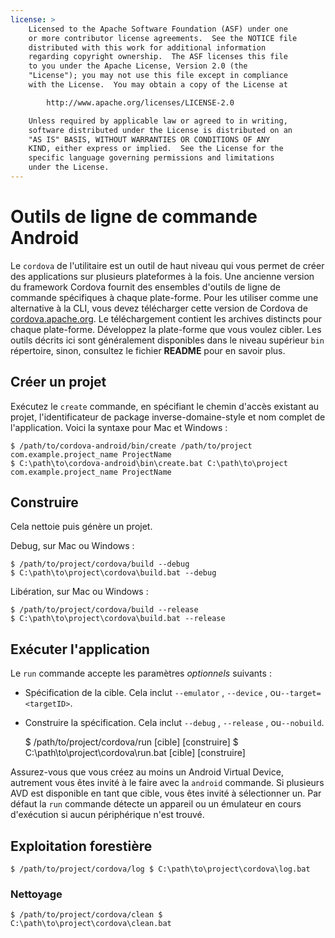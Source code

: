 ```yaml
---
license: >
    Licensed to the Apache Software Foundation (ASF) under one
    or more contributor license agreements.  See the NOTICE file
    distributed with this work for additional information
    regarding copyright ownership.  The ASF licenses this file
    to you under the Apache License, Version 2.0 (the
    "License"); you may not use this file except in compliance
    with the License.  You may obtain a copy of the License at

        http://www.apache.org/licenses/LICENSE-2.0

    Unless required by applicable law or agreed to in writing,
    software distributed under the License is distributed on an
    "AS IS" BASIS, WITHOUT WARRANTIES OR CONDITIONS OF ANY
    KIND, either express or implied.  See the License for the
    specific language governing permissions and limitations
    under the License.
---
```


# Outils de ligne de commande Android

Le `cordova` de l'utilitaire est un outil de haut niveau qui vous permet de créer des applications sur plusieurs plateformes à la fois. Une ancienne version du framework Cordova fournit des ensembles d'outils de ligne de commande spécifiques à chaque plate-forme. Pour les utiliser comme une alternative à la CLI, vous devez télécharger cette version de Cordova de [cordova.apache.org][1]. Le téléchargement contient les archives distincts pour chaque plate-forme. Développez la plate-forme que vous voulez cibler. Les outils décrits ici sont généralement disponibles dans le niveau supérieur `bin` répertoire, sinon, consultez le fichier **README** pour en savoir plus.

 [1]: http://cordova.apache.org

## Créer un projet

Exécutez le `create` commande, en spécifiant le chemin d'accès existant au projet, l'identificateur de package inverse-domaine-style et nom complet de l'application. Voici la syntaxe pour Mac et Windows :

    $ /path/to/cordova-android/bin/create /path/to/project com.example.project_name ProjectName
    $ C:\path\to\cordova-android\bin\create.bat C:\path\to\project com.example.project_name ProjectName
    

## Construire

Cela nettoie puis génère un projet.

Debug, sur Mac ou Windows :

    $ /path/to/project/cordova/build --debug
    $ C:\path\to\project\cordova\build.bat --debug
    

Libération, sur Mac ou Windows :

    $ /path/to/project/cordova/build --release
    $ C:\path\to\project\cordova\build.bat --release
    

## Exécuter l'application

Le `run` commande accepte les paramètres *optionnels* suivants :

*   Spécification de la cible. Cela inclut `--emulator` , `--device` , ou`--target=<targetID>`.

*   Construire la spécification. Cela inclut `--debug` , `--release` , ou`--nobuild`.
    
    $ /path/to/project/cordova/run \[cible\] \[construire\] $ C:\path\to\project\cordova\run.bat \[cible\] \[construire\]

Assurez-vous que vous créez au moins un Android Virtual Device, autrement vous êtes invité à le faire avec la `android` commande. Si plusieurs AVD est disponible en tant que cible, vous êtes invité à sélectionner un. Par défaut la `run` commande détecte un appareil ou un émulateur en cours d'exécution si aucun périphérique n'est trouvé.

## Exploitation forestière

    $ /path/to/project/cordova/log $ C:\path\to\project\cordova\log.bat
    

### Nettoyage

    $ /path/to/project/cordova/clean $ C:\path\to\project\cordova\clean.bat